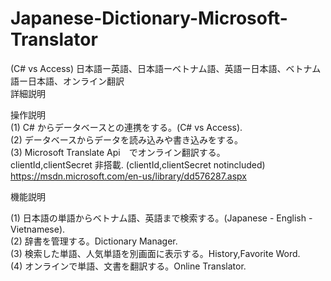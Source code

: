 # Japanese-Dictionary-Microsoft-Translator
(C# vs Access) 日本語ー英語、日本語ーベトナム語、英語ー日本語、ベトナム語ー日本語、オンライン翻訳 <Br>
詳細説明<Br>

操作説明<Br>
(1) C# からデータベースとの連携をする。(C# vs Access). <Br>
(2) データベースからデータを読み込みや書き込みをする。<Br>
(3) Microsoft Translate Api　でオンライン翻訳する。<br>
clientId,clientSecret 非搭載. (clientId,clientSecret notincluded)<Br>
https://msdn.microsoft.com/en-us/library/dd576287.aspx<br>

機能説明<Br>
 
(1) 日本語の単語からベトナム語、英語まで検索する。(Japanese - English - Vietnamese). <Br>
(2) 辞書を管理する。Dictionary Manager. <Br>
(3) 検索した単語、人気単語を別画面に表示する。History,Favorite Word. <Br>
(4) オンラインで単語、文書を翻訳する。Online Translator. <Br>

 

